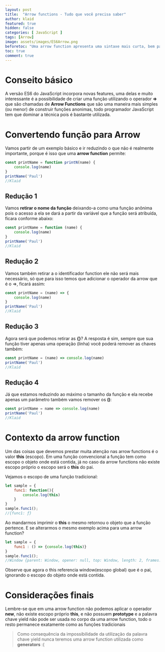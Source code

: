 ```yaml
---
layout: post
title:  "Arrow functions - Tudo que você precisa saber"
author: klaid
featured: true
hidden: false
categories: [ JavaScript ]
tags: [Arrow] 
image: assets/images/ES6Arrow.png
beforetoc: "Uma arrow function apresenta uma sintaxe mais curta, bem parecida com expressões lambda, muito comuns em linguagens como JavaScript, Python, Ruby, Java e C#..." 
toc: true
comment: true
---
```


# Conseito básico
A versão ES6 do JavaScript incorpora novas features, uma delas e muito interessante é a possibilidade de criar uma função utilizando o operador **=>** que são chamadas de **Arrow Functions** que são uma maneira mais simples (ou menor) de construir funções anonimas, todo programador JavaScript tem que dominar a técnica pois é bastante utilizada. 

# Convertendo função para Arrow
Vamos partir de um exemplo básico e ir reduzindo o que não é realmente importante, porque é isso que uma **arrow function** permite:

```js
const printName = function printN(name) {
    console.log(name)
}
printName('Paul')
//Klaid
```
## Redução 1
Vamos **retirar o nome da função** deixando-a como uma função anônima pois o acesso a ela se dará a partir da variável que a função será atribuída, ficara conforme abaixo:
```js
const printName = function (name) {
    console.log(name)
}
printName('Paul')
//Klaid
```
## Redução 2
Vamos também retirar a o identificador function ele não será mais necessário, só que para isso temos que adicionar o operador da arrow que é o =>, ficará assim:
```js
const printName = (name) => {
    console.log(name)
}
printName('Paul')
//Klaid
```

## Redução 3
Agora será que podemos retirar as **{}**? A resposta é sim, sempre que sua função tiver apenas uma operação (linha) você poderá remover as chaves também: 
```js
const printName = (name) => console.log(name)
printName('Paul')
//Klaid
```

## Redução 4
Já que estamos reduzindo ao máximo o tamanho da função e ela recebe apenas um parâmetro também vamos remover os **()**:
```js
const printName = name => console.log(name)
printName('Paul')
//Klaid
```

# Contexto da arrow function
Um das coisas que devemos prestar muita atenção nas arrow functions é o valor **this** (escopo). Em uma função convencional a função tem como escopo o objeto onde está contida, já no caso da arrow functions não existe escopo próprio o escopo será o **this** do pai.

Vejamos o escopo de uma função tradicional:
```js
let sample = {
    func1: function(){
        console.log(this)
    }
}
sample.func1();
//{func1: ƒ}
```
Ao mandarmos imprimir o **this** o mesmo retornou o objeto que a função pertence. E se alterarmos o mesmo exemplo acima para uma arrow function? 

```js
let sample = {
    func1 : () => {console.log(this)}
}
sample.func1();
//Window {parent: Window, opener: null, top: Window, length: 2, frames: Window, …}
```
Observe que agora o this referencia window(escopo global) que é o pai, ignorando o escopo do objeto onde está contida.

# Considerações finais
Lembre-se que em uma arrow function não podemos aplicar o operador **new**, não existe escopo próprio **this**, e não possuem **prototype**  e a palavra chave yield não pode ser usada no corpo da uma arrow function, todo o resto permanece exatamente como as funções tradicionais
>Como consequência da impossibilidade da utilização da palavra chave yield nunca teremos uma arrow function utilizada como **generators** :(
